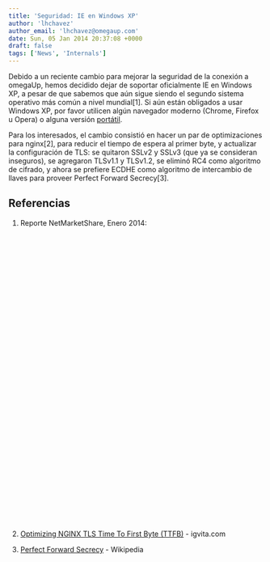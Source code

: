 ```yaml
---
title: 'Seguridad: IE en Windows XP'
author: 'lhchavez'
author_email: 'lhchavez@omegaup.com'
date: Sun, 05 Jan 2014 20:37:08 +0000
draft: false
tags: ['News', 'Internals']
---
```


Debido a un reciente cambio para mejorar la seguridad de la conexión a omegaUp, hemos decidido dejar de soportar oficialmente IE en Windows XP, a pesar de que sabemos que aún sigue siendo el segundo sistema operativo más común a nivel mundial\[1\]. Si aún están obligados a usar Windows XP, por favor utilicen algún navegador moderno (Chrome, Firefox u Opera) o alguna versión [portátil](http://portableapps.com/apps/internet).

Para los interesados, el cambio consistió en hacer un par de optimizaciones para nginx\[2\], para reducir el tiempo de espera al primer byte, y actualizar la configuración de TLS: se quitaron SSLv2 y SSLv3 (que ya se consideran inseguros), se agregaron TLSv1.1 y TLSv1.2, se eliminó RC4 como algoritmo de cifrado, y ahora se prefiere ECDHE como algoritmo de intercambio de llaves para proveer Perfect Forward Secrecy\[3\].

Referencias
-----------

1.  Reporte NetMarketShare, Enero 2014:
    
    <iframe id="na635245505602870000" src="" frameborder="0" marginwidth="0" marginheight="0" scrolling="no" width="600" height="570"></iframe>
    
2.  [Optimizing NGINX TLS Time To First Byte (TTFB)](http://www.igvita.com/2013/12/16/optimizing-nginx-tls-time-to-first-byte/) - igvita.com
3.  [Perfect Forward Secrecy](http://es.wikipedia.org/wiki/Perfect_forward_secrecy) - Wikipedia
